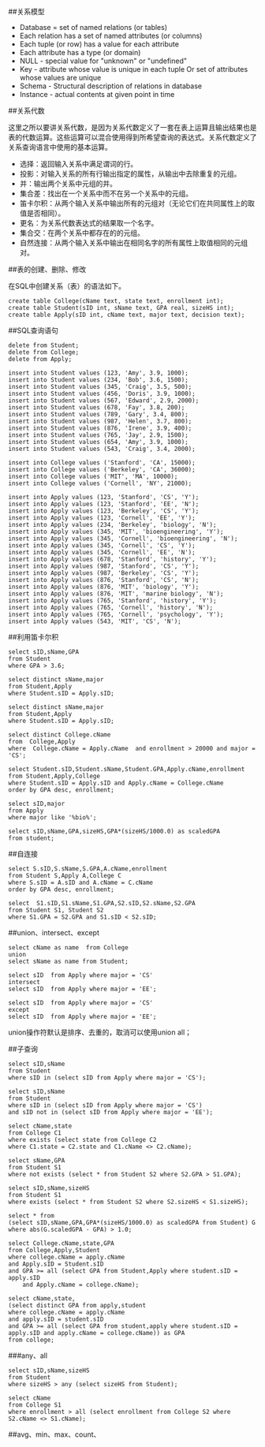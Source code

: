 ##关系模型

* Database = set of named relations (or tables)
* Each relation has a set of named attributes (or columns)
* Each tuple (or row) has a value for each attribute
* Each attribute has a type (or domain)
* NULL - special value for "unknown" or "undefined"
* Key - attribute whose value is unique in each tuple Or set of attributes whose values are unique 
* Schema - Structural description of relations in database
* Instance - actual contents at given point in time


##关系代数

这里之所以要讲关系代数，是因为关系代数定义了一套在表上运算且输出结果也是表的代数运算。这些运算可以混合使用得到所希望查询的表达式。关系代数定义了关系查询语言中使用的基本运算。

* 选择：返回输入关系中满足谓词的行。
* 投影：对输入关系的所有行输出指定的属性，从输出中去除重复的元组。
* 并：输出两个关系中元组的并。
* 集合差：找出在一个关系中而不在另一个关系中的元组。
* 笛卡尔积：从两个输入关系中输出所有的元组对（无论它们在共同属性上的取值是否相同）。
* 更名：为关系代数表达式的结果取一个名字。
* 集合交：在两个关系中都存在的的元组。
* 自然连接：从两个输入关系中输出在相同名字的所有属性上取值相同的元组对。


##表的创建、删除、修改

在SQL中创建关系（表）的语法如下。
```
create table College(cName text, state text, enrollment int);
create table Student(sID int, sName text, GPA real, sizeHS int);
create table Apply(sID int, cName text, major text, decision text);
```



##SQL查询语句

```
delete from Student;
delete from College;
delete from Apply;

insert into Student values (123, 'Amy', 3.9, 1000);
insert into Student values (234, 'Bob', 3.6, 1500);
insert into Student values (345, 'Craig', 3.5, 500);
insert into Student values (456, 'Doris', 3.9, 1000);
insert into Student values (567, 'Edward', 2.9, 2000);
insert into Student values (678, 'Fay', 3.8, 200);
insert into Student values (789, 'Gary', 3.4, 800);
insert into Student values (987, 'Helen', 3.7, 800);
insert into Student values (876, 'Irene', 3.9, 400);
insert into Student values (765, 'Jay', 2.9, 1500);
insert into Student values (654, 'Amy', 3.9, 1000);
insert into Student values (543, 'Craig', 3.4, 2000);

insert into College values ('Stanford', 'CA', 15000);
insert into College values ('Berkeley', 'CA', 36000);
insert into College values ('MIT', 'MA', 10000);
insert into College values ('Cornell', 'NY', 21000);

insert into Apply values (123, 'Stanford', 'CS', 'Y');
insert into Apply values (123, 'Stanford', 'EE', 'N');
insert into Apply values (123, 'Berkeley', 'CS', 'Y');
insert into Apply values (123, 'Cornell', 'EE', 'Y');
insert into Apply values (234, 'Berkeley', 'biology', 'N');
insert into Apply values (345, 'MIT', 'bioengineering', 'Y');
insert into Apply values (345, 'Cornell', 'bioengineering', 'N');
insert into Apply values (345, 'Cornell', 'CS', 'Y');
insert into Apply values (345, 'Cornell', 'EE', 'N');
insert into Apply values (678, 'Stanford', 'history', 'Y');
insert into Apply values (987, 'Stanford', 'CS', 'Y');
insert into Apply values (987, 'Berkeley', 'CS', 'Y');
insert into Apply values (876, 'Stanford', 'CS', 'N');
insert into Apply values (876, 'MIT', 'biology', 'Y');
insert into Apply values (876, 'MIT', 'marine biology', 'N');
insert into Apply values (765, 'Stanford', 'history', 'Y');
insert into Apply values (765, 'Cornell', 'history', 'N');
insert into Apply values (765, 'Cornell', 'psychology', 'Y');
insert into Apply values (543, 'MIT', 'CS', 'N');
```

##利用笛卡尔积
```
select sID,sName,GPA
from Student
where GPA > 3.6;

select distinct sName,major
from Student,Apply
where Student.sID = Apply.sID;

select distinct sName,major
from Student,Apply
where Student.sID = Apply.sID;

select distinct College.cName
from  College,Apply
where  College.cName = Apply.cName  and enrollment > 20000 and major = 'CS';

select Student.sID,Student.sName,Student.GPA,Apply.cName,enrollment
from Student,Apply,College
where Student.sID = Apply.sID and Apply.cName = College.cName
order by GPA desc, enrollment;

select sID,major
from Apply
where major like '%bio%';

select sID,sName,GPA,sizeHS,GPA*(sizeHS/1000.0) as scaledGPA
from student;
```

##自连接
```
select S.sID,S.sName,S.GPA,A.cName,enrollment
from Student S,Apply A,College C
where S.sID = A.sID and A.cName = C.cName
order by GPA desc, enrollment;

select  S1.sID,S1.sName,S1.GPA,S2.sID,S2.sName,S2.GPA
from Student S1, Student S2
where S1.GPA = S2.GPA and S1.sID < S2.sID;
```

##union、intersect、except
```
select cName as name  from College
union
select sName as name from Student;

select sID  from Apply where major = 'CS'
intersect
select sID  from Apply where major = 'EE';

select sID  from Apply where major = 'CS'
except
select sID  from Apply where major = 'EE';
```
union操作符默认是排序、去重的，取消可以使用union all；

##子查询
```
select sID,sName
from Student
where sID in (select sID from Apply where major = 'CS');

select sID,sName
from Student
where sID in (select sID from Apply where major = 'CS')
and sID not in (select sID from Apply where major = 'EE');

select cName,state
from College C1
where exists (select state from College C2 
where C1.state = C2.state and C1.cName <> C2.cName);

select sName,GPA
from Student S1
where not exists (select * from Student S2 where S2.GPA > S1.GPA);

select sID,sName,sizeHS
from Student S1
where exists (select * from Student S2 where S2.sizeHS < S1.sizeHS);

select * from
(select sID,sName,GPA,GPA*(sizeHS/1000.0) as scaledGPA from Student) G
where abs(G.scaledGPA - GPA) > 1.0;
```

```
select College.cName,state,GPA
from College,Apply,Student
where college.cName = apply.cName
and Apply.sID = Student.sID
and GPA >= all (select GPA from Student,Apply where student.sID = apply.sID
	and Apply.cName = college.cName);

select cName,state,
(select distinct GPA from apply,student 
where college.cName = apply.cName 
and apply.sID = student.sID
and GPA >= all (select GPA from student,apply where student.sID = apply.sID and apply.cName = college.cName)) as GPA
from college;
```

###any、all
```
select sID,sName,sizeHS
from Student
where sizeHS > any (select sizeHS from Student);

select cName
from College S1
where enrollment > all (select enrollment from College S2 where S2.cName <> S1.cName);
```
##avg、min、max、count、
